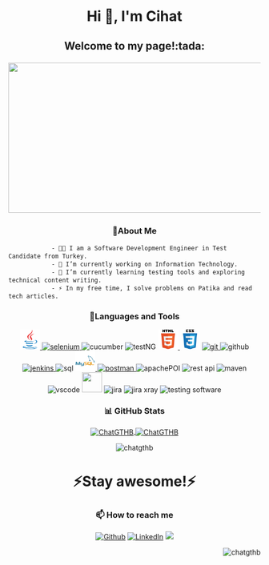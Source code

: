 <h1 align="center">Hi 👋, I'm Cihat</h1>
<h2> <p align="center">Welcome to my page!:tada:</p></h2>
<div align="center">
  <img src="https://media.giphy.com/media/dWesBcTLavkZuG35MI/giphy.gif" width="600" height="300"/>
</div>
<h3 align="center">🎤About Me</h3>

				- 👨‍💻 I am a Software Development Engineer in Test Candidate from Turkey.
				- 🔭 I’m currently working on Information Technology.
				- 🌱 I’m currently learning testing tools and exploring technical content writing.
				- ⚡ In my free time, I solve problems on Patika and read tech articles.
			
<h3><p align="center">🧰Languages and Tools</p></h3>				
				
<p align="center"> 
	<a href="https://www.java.com" target="_blank" rel="noreferrer"> <img src="https://raw.githubusercontent.com/devicons/devicon/master/icons/java/java-original.svg" alt="java" width="40" height="40"/> </a> 
	<a href="https://www.selenium.dev" target="_blank" rel="noreferrer"> <img src="https://raw.githubusercontent.com/detain/svg-logos/780f25886640cef088af994181646db2f6b1a3f8/svg/selenium-logo.svg" alt="selenium" width="40" height="40"/> </a>
		<img src="https://images.g2crowd.com/uploads/product/image/large_detail/large_detail_c40984fae76060168e91322094f05421/cucumber.png" alt="cucumber" width="40" height="40"/>
	<img src="https://i0.wp.com/blog.knoldus.com/wp-content/uploads/2020/01/TESTNG.png?resize=1024%2C576&ssl=1" alt="testNG" width="40" height="40"/>
	<a href="https://www.w3.org/html/" target="_blank" rel="noreferrer"> <img src="https://raw.githubusercontent.com/devicons/devicon/master/icons/html5/html5-original-wordmark.svg" alt="html5" width="40" height="40"/> </a>
	<a href="https://www.w3schools.com/css/" target="_blank" rel="noreferrer"> <img src="https://raw.githubusercontent.com/devicons/devicon/master/icons/css3/css3-original-wordmark.svg" alt="css3" width="40" height="40"/></a> 
	<a href="https://git-scm.com/" target="_blank" rel="noreferrer"> <img src="https://www.vectorlogo.zone/logos/git-scm/git-scm-icon.svg" alt="git" width="40" height="40"/> </a>
	<img src="https://github.githubassets.com/images/modules/logos_page/GitHub-Mark.png" alt="github" width="40" height="40"/>
	<a href="https://www.jenkins.io" target="_blank" rel="noreferrer"> <img src="https://www.vectorlogo.zone/logos/jenkins/jenkins-icon.svg" alt="jenkins" width="40" height="40"/> </a> 
	<img src="https://w7.pngwing.com/pngs/912/434/png-transparent-sql-logo-microsoft-sql-server-computer-programming-table-query-language-sql-file-icon-miscellaneous-magenta-programming-language-thumbnail.png" alt="sql" width="40" height="40"/>
	<a href="https://www.mysql.com/" target="_blank" rel="noreferrer"> <img src="https://raw.githubusercontent.com/devicons/devicon/master/icons/mysql/mysql-original-wordmark.svg" alt="mysql" width="40" height="40"/> </a> 
	<a href="https://postman.com" target="_blank" rel="noreferrer"> <img src="https://www.vectorlogo.zone/logos/getpostman/getpostman-icon.svg" alt="postman" width="40" height="40"/> </a> 
	<img src="https://static.javatpoint.com/apache-poi/images/apache-poi-tutorial.png" alt="apachePOI" width="40" height="40"/>
	<img src="https://www.flowgear.net/wp-content/uploads/2019/03/Rest-API-Large.png" alt="rest api" width="40" height="40"/>
	<img src="https://e7.pngegg.com/pngimages/968/16/png-clipart-apache-maven-apache-ant-gradle-apache-http-server-apache-ivy-apache-maven-text-orange-thumbnail.png" alt="maven" width="40" height="40"/>
	<img src="https://code.visualstudio.com/assets/images/code-stable.png" alt="vscode" width="40" height="40"/>
	<img src="https://brandslogos.com/wp-content/uploads/images/large/intellij-idea-logo.png" width="40" height="40"/>
	<img src="https://img.icons8.com/color/2x/jira.png" alt="jira" width="40" height="40"/>
<img src="https://is4-ssl.mzstatic.com/image/thumb/Purple123/v4/7d/de/96/7dde9601-aeb7-7ce6-9141-d0664014b017/source/60x60bb.jpg" alt="jira xray" width="40" height="40"/>
	<img src="https://p.kindpng.com/picc/s/459-4594466_software-testing-logo-png-transparent-png.png" alt="testing software" width="40" height="40"/></p></p>

<h3><p align="center">📊 GitHub Stats</p></h3>

<p align="center">
	<a href="https://github.com/ChatGTHB">
		  <img height="165em" align="center" src="https://github-readme-stats.vercel.app/api?username=ChatGTHB&show_icons=true&locale=en&include_all_commits=true&count_private=true" alt="ChatGTHB"/>
		  <img height="165em" align="center" src="https://github-readme-stats.vercel.app/api/top-langs?username=ChatGTHB&show_icons=true&locale=en&layout=compact&langs_count=8" alt="ChatGTHB"/></a></p>

<p align="center"<a href="https://github.com/ryo-ma/github-profile-trophy"><img src="https://github-profile-trophy.vercel.app/?username=chatgthb"alt="chatgthb"/</a</p>

<h1> <p align="center"> ⚡️Stay awesome!⚡️</p></h1>

<h3><p align="center">📫 How to reach me</p></h3>
<p align="center"> <a href="https://github.com/ChatGTHB" target="_blank"><img alt="Github" src="https://img.shields.io/badge/GitHub-%2312100E.svg?&style=for-the-badge&logo=Github&logoColor=white" /></a> 
	<a href="https://www.linkedin.com/in/cihatkose/" target="_blank"><img alt="LinkedIn" src="https://img.shields.io/badge/linkedin-%230077B5.svg?&style=for-the-badge&logo=linkedin&logoColor=white" /></a> 
	 <a href = "mailto: cihatkose200@@gmail.com"><img src="https://img.shields.io/badge/-Gmail-%23333?style=for-the-badge&logo=gmail&logoColor=white" target="_blank"></a></br></p>
<p align="right"> <img src="https://komarev.com/ghpvc/?username=chatgthb&label=Profile%20views&color=0e75b6&style=for-the-badge" alt="chatgthb" /> </p>

<!--
**ChatGTHB/ChatGTHB** is a ✨ _special_ ✨ repository because its `README.md` (this file) appears on your GitHub profile.

Here are some ideas to get you started:

- 🔭 I’m currently working on ...
- 🌱 I’m currently learning ...
- 👯 I’m looking to collaborate on ...
- 🤔 I’m looking for help with ...
- 💬 Ask me about ...
- 📫 How to reach me: ...
- 😄 Pronouns: ...
- ⚡ Fun fact: ...
-->
